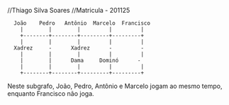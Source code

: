 //Thiago Silva Soares
//Matricula - 201125

      João    Pedro   Antônio  Marcelo  Francisco
        |        |        |         |         |
        +--------+--------+---------+---------+
        |        |        |         |         |
      Xadrez     -      Xadrez      -         -
        |        |        |         |         |
        |        |      Dama     Dominó      -
        |        |        |         |         |
        +--------+--------+---------+---------+

Neste subgrafo, João, Pedro, Antônio e Marcelo jogam ao mesmo tempo, enquanto Francisco não joga.